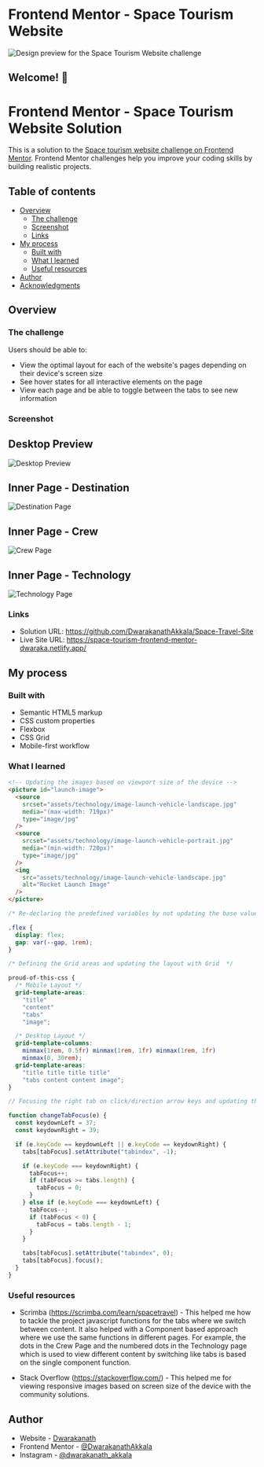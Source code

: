 # Frontend Mentor - Space Tourism Website

![Design preview for the Space Tourism Website challenge](./design-and-previews/preview.jpg)

## Welcome! 👋

# Frontend Mentor - Space Tourism Website Solution

This is a solution to the [Space tourism website challenge on Frontend Mentor](https://www.frontendmentor.io/challenges/space-tourism-multipage-website-gRWj1URZ3). Frontend Mentor challenges help you improve your coding skills by building realistic projects.

## Table of contents

- [Overview](#overview)
  - [The challenge](#the-challenge)
  - [Screenshot](#screenshot)
  - [Links](#links)
- [My process](#my-process)
  - [Built with](#built-with)
  - [What I learned](#what-i-learned)
  - [Useful resources](#useful-resources)
- [Author](#author)
- [Acknowledgments](#acknowledgments)

## Overview

### The challenge

Users should be able to:

- View the optimal layout for each of the website's pages depending on their device's screen size
- See hover states for all interactive elements on the page
- View each page and be able to toggle between the tabs to see new information

### Screenshot

## Desktop Preview

![Desktop Preview](./design-and-previews/desktop-preview.png)

## Inner Page - Destination

![Destination Page](./design-and-previews/inner-page-destination.png)

## Inner Page - Crew

![Crew Page](./design-and-previews/inner-page-crew.png)

## Inner Page - Technology

![Technology Page](./design-and-previews/inner-page-technology.png)

### Links

- Solution URL: https://github.com/DwarakanathAkkala/Space-Travel-Site
- Live Site URL: https://space-tourism-frontend-mentor-dwaraka.netlify.app/

## My process

### Built with

- Semantic HTML5 markup
- CSS custom properties
- Flexbox
- CSS Grid
- Mobile-first workflow

### What I learned

```html
<!-- Updating the images based on viewport size of the device -->
<picture id="launch-image">
  <source
    srcset="assets/technology/image-launch-vehicle-landscape.jpg"
    media="(max-width: 719px)"
    type="image/jpg"
  />
  <source
    srcset="assets/technology/image-launch-vehicle-portrait.jpg"
    media="(min-width: 720px)"
    type="image/jpg"
  />
  <img
    src="assets/technology/image-launch-vehicle-landscape.jpg"
    alt="Rocket Launch Image"
  />
</picture>
```

```css
/* Re-declaring the predefined variables by not updating the base values */

.flex {
  display: flex;
  gap: var(--gap, 1rem);
}

/* Defining the Grid areas and updating the layout with Grid  */

proud-of-this-css {
  /* Mobile Layout */
  grid-template-areas:
    "title"
    "content"
    "tabs"
    "image";

  /* Desktop Layout */
  grid-template-columns:
    minmax(1rem, 0.5fr) minmax(1rem, 1fr) minmax(1rem, 1fr)
    minmax(0, 30rem);
  grid-template-areas:
    "title title title title"
    "tabs content content image";
}
```

```js
// Focusing the right tab on click/direction arrow keys and updating the content to be displayed.

function changeTabFocus(e) {
  const keydownLeft = 37;
  const keydownRight = 39;

  if (e.keyCode == keydownLeft || e.keyCode == keydownRight) {
    tabs[tabFocus].setAttribute("tabindex", -1);

    if (e.keyCode === keydownRight) {
      tabFocus++;
      if (tabFocus >= tabs.length) {
        tabFocus = 0;
      }
    } else if (e.keyCode === keydownLeft) {
      tabFocus--;
      if (tabFocus < 0) {
        tabFocus = tabs.length - 1;
      }
    }

    tabs[tabFocus].setAttribute("tabindex", 0);
    tabs[tabFocus].focus();
  }
}
```

### Useful resources

- Scrimba (https://scrimba.com/learn/spacetravel) - This helped me how to tackle the project javascript functions for the tabs where we switch between content. It also helped with a Component based approach where we use the same functions in different pages. For example, the dots in the Crew Page and the numbered dots in the Technology page which is used to view different content by switching like tabs is based on the single component function.

- Stack Overflow (https://stackoverflow.com/) - This helped me for viewing responsive images based on screen size of the device with the community solutions.

## Author

- Website - [Dwarakanath](https://dwarakanath-akkala.netlify.app/)
- Frontend Mentor - [@DwarakanathAkkala](https://www.frontendmentor.io/profile/DwarakanathAkkala)
- Instagram - [@dwarakanath_akkala](https://www.instagram.com/dwarakanath_akkala/)
